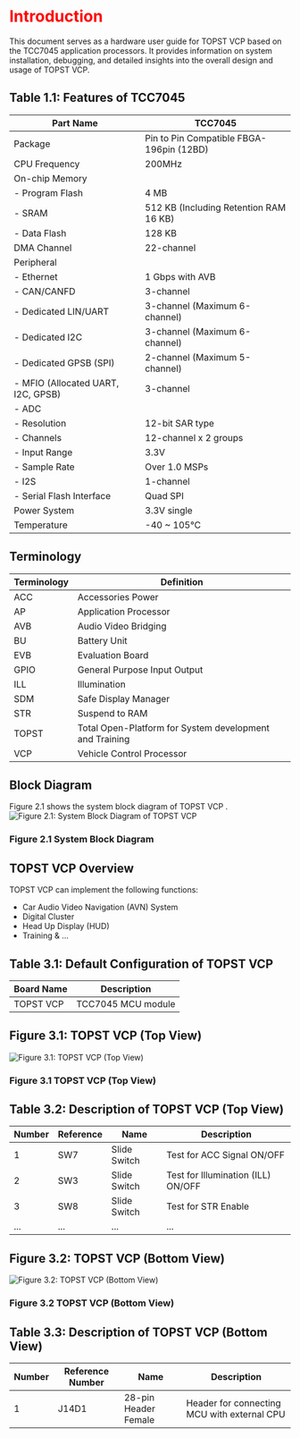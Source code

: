 <h1 style="color:red">
  Introduction
</h1>


This document serves as a hardware user guide for TOPST VCP based on the TCC7045 application processors. It provides information on system installation, debugging, and detailed insights into the overall design and usage of TOPST VCP.


## Table 1.1: Features of TCC7045
| Part Name        | TCC7045                              |
|------------------|--------------------------------------|
| Package          | Pin to Pin Compatible FBGA-196pin (12BD) |
| CPU Frequency    | 200MHz                               |
| On-chip Memory   |                                      |
| - Program Flash  | 4 MB                                 |
| - SRAM           | 512 KB (Including Retention RAM 16 KB) |
| - Data Flash     | 128 KB                               |
| DMA Channel      | 22-channel                           |
| Peripheral       |                                      |
| - Ethernet       | 1 Gbps with AVB                      |
| - CAN/CANFD      | 3-channel                            |
| - Dedicated LIN/UART | 3-channel (Maximum 6-channel)    |
| - Dedicated I2C  | 3-channel (Maximum 6-channel)        |
| - Dedicated GPSB (SPI) | 2-channel (Maximum 5-channel)   |
| - MFIO (Allocated UART, I2C, GPSB) | 3-channel     |
| - ADC            |                                      |
|   - Resolution  | 12-bit SAR type                      |
|   - Channels    | 12-channel x 2 groups                |
|   - Input Range | 3.3V                                 |
|   - Sample Rate | Over 1.0 MSPs                        |
| - I2S            | 1-channel                            |
| - Serial Flash Interface | Quad SPI                        |
| Power System     | 3.3V single                          |
| Temperature      | -40 ~ 105℃                          |


## Terminology
| Terminology | Definition                          |
|-------------|-------------------------------------|
| ACC         | Accessories Power                   |
| AP          | Application Processor               |
| AVB         | Audio Video Bridging                |
| BU          | Battery Unit                        |
| EVB         | Evaluation Board                    |
| GPIO        | General Purpose Input Output        |
| ILL         | Illumination                        |
| SDM         | Safe Display Manager                |
| STR         | Suspend to RAM                      |
| TOPST       | Total Open-Platform for System development and Training |
| VCP         | Vehicle Control Processor           |


## Block Diagram

  Figure 2.1 shows the system block diagram of TOPST VCP .
![Figure 2.1: System Block Diagram of TOPST VCP](https://github.com/Topst-Dev/Documentation/assets/161264431/b94d77ad-de93-4ee0-87c3-81dbb346fc02](https://github.com/Topst-Dev/Documentation/assets/161264431/bb5bbfdb-4fe0-4cfa-a8a2-0b7217bc07f7))
### Figure 2.1 System Block Diagram

## TOPST VCP Overview
TOPST VCP can implement the following functions:
- Car Audio Video Navigation (AVN) System
- Digital Cluster
- Head Up Display (HUD)
- Training & ...


## Table 3.1: Default Configuration of TOPST VCP
| Board Name | Description            |
|------------|------------------------|
| TOPST VCP  | TCC7045 MCU module     |


## Figure 3.1: TOPST VCP (Top View)
![Figure 3.1: TOPST VCP (Top View)](https://github.com/Topst-Dev/Documentation/assets/161264431/7c88cc0a-7814-43d8-8931-d10833bc92c2)
### Figure 3.1 TOPST VCP (Top View)

## Table 3.2: Description of TOPST VCP (Top View)
| Number | Reference | Name          | Description                               |
|--------|-----------|---------------|-------------------------------------------|
| 1      | SW7       | Slide Switch  | Test for ACC Signal ON/OFF                |
| 2      | SW3       | Slide Switch  | Test for Illumination (ILL) ON/OFF         |
| 3      | SW8       | Slide Switch  | Test for STR Enable                        |
| ...    | ...       | ...           | ...                                       |


## Figure 3.2: TOPST VCP (Bottom View)
![Figure 3.2: TOPST VCP (Bottom View)](https://github.com/Topst-Dev/Documentation/assets/161264431/6dd493c5-01b5-4425-a711-10c76a24eee2)
### Figure 3.2 TOPST VCP (Bottom View)


## Table 3.3: Description of TOPST VCP (Bottom View)
| Number | Reference Number | Name           | Description                           |
|--------|------------------|----------------|---------------------------------------|
| 1      | J14D1            | 28-pin Header Female | Header for connecting MCU with external CPU |
